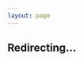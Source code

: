 ```yaml
---
layout: page
---
```


<h2>Redirecting…</h2>
<script>
     window.location.replace('https://mefiscripts.github.io/mefiscripts');
</script>

